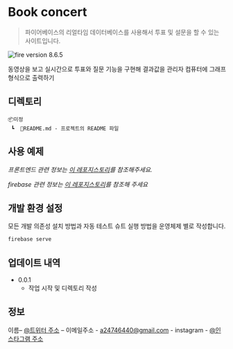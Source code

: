 # Book concert

> 파이어베이스의 리얼타임 데이터베이스를 사용해서 투표 및 설문을 할 수 있는 사이트입니다.

![fire version][fire-image] 8.6.5

동영상을 보고 실시간으로 투표와 질문 기능을 구현해 결과값을 관리자 컴퓨터에 그래프 형식으로 출력하기

## 디렉토리

```-book-concert_survey
📦미정
 ┗  📜README.md - 프로젝트의 README 파일
```

## 사용 예제

_프론트엔드 관련 정보는 [이 레포지스토리][html]를 참조해주세요._

_firebase 관련 정보는 [이 레포지스토리][firebase]를 참조해 주세요_

## 개발 환경 설정

모든 개발 의존성 설치 방법과 자동 테스트 슈트 실행 방법을 운영체제 별로 작성합니다.

```sh
firebase serve
```

## 업데이트 내역

<!-- * 0.2.1
    * 수정: 문서 업데이트 (모듈 코드 동일)
* 0.2.0
    * 수정: `setDefaultXYZ()` 메서드 제거
    * 추가: `init()` 메서드 추가
* 0.1.1
    * 버그 수정: `baz()` 메서드 호출 시 부팅되지 않는 현상 (@컨트리뷰터 감사합니다!)
* 0.1.0
    * 첫 출시
    * 수정: `foo()` 메서드 네이밍을 `bar()`로 수정 -->

-   0.0.1
    -   작업 시작 및 디렉토리 작성

## 정보

이름– [@트위터 주소](https://twitter.com/3boku__) – 이메일주소 - <a24746440@gmail.com> - instagram - [@인스타그램 주소](https://www.instagram.com/phenomenon._.7/)

<!-- Markdown link & img dfn's -->

[fire-image]: https://img.shields.io/badge/firebase-FFCA28?style=for-the-badge&logo=firebase&logoColor=white
[html]: https://github.com/3boku/Full-stack
[gin]: https://github.com/3boku/gin_examples
[firebase]: https://github.com/3boku/applemarket
